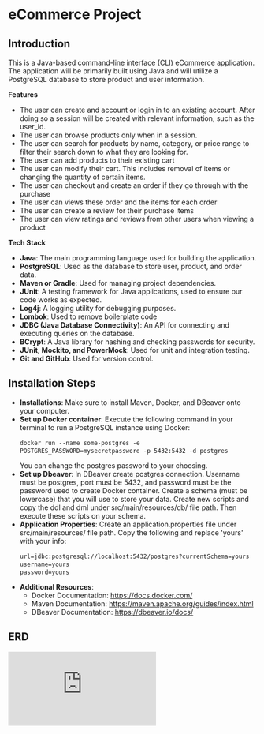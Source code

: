 # eCommerce Project

## Introduction

This is a Java-based command-line interface (CLI) eCommerce application. The application will be primarily built using Java and will utilize a PostgreSQL
database to store product and user information.

**Features**

- The user can create and account or login in to an existing account. After doing so a session will be created with relevant information, such as the user_id.
- The user can browse products only when in a session.
-  The user can search for products by name, category, or price range to filter their search down to what they are looking for.
-  The user can add products to their existing cart
-  The user can modify their cart. This includes removal of items or changing the quantity of certain items.
-  The user can checkout and create an order if they go through with the purchase
-  The user can views these order and the items for each order
-  The user can create a review for their purchase items 
-  The user can view ratings and reviews from other users when viewing a product

**Tech Stack**

- **Java**: The main programming language used for building the application.
- **PostgreSQL**: Used as the database to store user, product, and order data.
- **Maven or Gradle**: Used for managing project dependencies.
- **JUnit**: A testing framework for Java applications, used to ensure our code works as expected.
- **Log4j**: A logging utility for debugging purposes.
- **Lombok**: Used to remove boilerplate code
- **JDBC (Java Database Connectivity)**: An API for connecting and executing queries on the database.
- **BCrypt**: A Java library for hashing and checking passwords for security.
- **JUnit, Mockito, and PowerMock**: Used for unit and integration testing.
- **Git and GitHub**: Used for version control.

## Installation Steps
- **Installations**: Make sure to install Maven, Docker, and DBeaver onto your computer. 
- **Set up Docker container**: Execute the following command in your terminal to run a PostgreSQL instance using Docker: 
  ```
  docker run --name some-postgres -e POSTGRES_PASSWORD=mysecretpassword -p 5432:5432 -d postgres
  ```
  You can change the postgres password to your choosing.
- **Set up Dbeaver**: In DBeaver create postgres connection. Username must be postgres, port must be 5432, and password must be the password used to create Docker container. Create a schema (must be lowercase) that you will use to store your data. Create new scripts and copy the ddl and dml under src/main/resources/db/ file path. Then execute these scripts on your schema.
- **Application Properties**: Create an application.properties file under src/main/resources/ file path. Copy the following and replace 'yours' with your info:
  ```
  url=jdbc:postgresql://localhost:5432/postgres?currentSchema=yours
  username=yours
  password=yours
  ```
- **Additional Resources**:
  - Docker Documentation: https://docs.docker.com/
  - Maven Documentation: https://maven.apache.org/guides/index.html
  - DBeaver Documentation: https://dbeaver.io/docs/

## ERD

![alt text](https://github.com/052223-java-angular/Navarrete-Soudry-P0/blob/develop/src/main/resources/db/ERD%20.pdf?raw=true)


